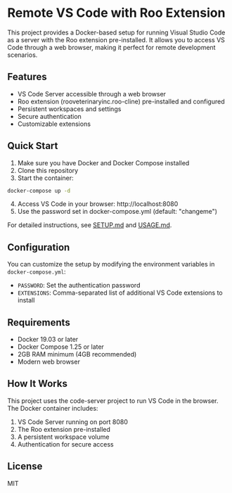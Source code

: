 # Remote VS Code with Roo Extension

This project provides a Docker-based setup for running Visual Studio Code as a server with the Roo extension pre-installed. It allows you to access VS Code through a web browser, making it perfect for remote development scenarios.

## Features

- VS Code Server accessible through a web browser
- Roo extension (rooveterinaryinc.roo-cline) pre-installed and configured
- Persistent workspaces and settings
- Secure authentication
- Customizable extensions

## Quick Start

1. Make sure you have Docker and Docker Compose installed
2. Clone this repository
3. Start the container:

```bash
docker-compose up -d
```

4. Access VS Code in your browser: http://localhost:8080
5. Use the password set in docker-compose.yml (default: "changeme")

For detailed instructions, see [SETUP.md](docs/SETUP.md) and [USAGE.md](docs/USAGE.md).

## Configuration

You can customize the setup by modifying the environment variables in `docker-compose.yml`:

- `PASSWORD`: Set the authentication password
- `EXTENSIONS`: Comma-separated list of additional VS Code extensions to install

## Requirements

- Docker 19.03 or later
- Docker Compose 1.25 or later
- 2GB RAM minimum (4GB recommended)
- Modern web browser

## How It Works

This project uses the code-server project to run VS Code in the browser. The Docker container includes:

1. VS Code Server running on port 8080
2. The Roo extension pre-installed
3. A persistent workspace volume
4. Authentication for secure access

## License

MIT